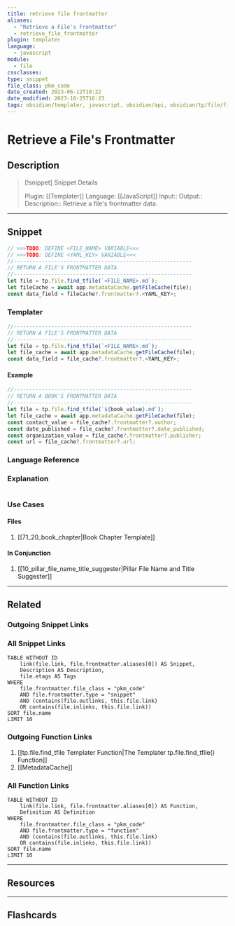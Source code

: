 ```yaml
---
title: retrieve file frontmatter
aliases:
  - "Retrieve a File's Frontmatter"
  - retrieve_file_frontmatter
plugin: templater
language:
  - javascript
module:
  - file
cssclasses:
type: snippet
file_class: pkm_code
date_created: 2023-06-12T18:22
date_modified: 2023-10-25T16:23
tags: obsidian/templater, javascript, obsidian/api, obsidian/tp/file/find_tfile
---
```

# Retrieve a File's Frontmatter

## Description

> [!snippet] Snippet Details
>
> Plugin: [[Templater]]
> Language: [[JavaScript]]
> Input::
> Output::
> Description:: Retrieve a file's frontmatter data.

---

## Snippet

<!-- Add the full code including explanatory comments  -->

```javascript
// >>>TODO: DEFINE <FILE_NAME> VARIABLE<<<
// >>>TODO: DEFINE <YAML_KEY> VARIABLE<<<
//---------------------------------------------------------
// RETURN A FILE'S FRONTMATTER DATA
//---------------------------------------------------------
let file = tp.file.find_tfile(`<FILE_NAME>.md`);
let fileCache = await app.metadataCache.getFileCache(file);
const data_field = fileCache?.frontmatter?.<YAML_KEY>;
```

### Templater

<!-- Add the full code as it should appear in the template  -->
<!-- Exclude explanatory comments  -->

```javascript
//---------------------------------------------------------
// RETURN A FILE'S FRONTMATTER DATA
//---------------------------------------------------------
let file = tp.file.find_tfile(`<FILE_NAME>.md`);
let file_cache = await app.metadataCache.getFileCache(file);
const data_field = file_cache?.frontmatter?.<YAML_KEY>;
```

#### Example

```javascript
//---------------------------------------------------------
// RETURN A BOOK'S FRONTMATTER DATA
//---------------------------------------------------------
let file = tp.file.find_tfile(`${book_value}.md`);
let file_cache = await app.metadataCache.getFileCache(file);
const contact_value = file_cache?.frontmatter?.author;
const date_published = file_cache?.frontmatter?.date_published;
const organization_value = file_cache?.frontmatter?.publisher;
const url = file_cache?.frontmatter?.url;
```

### Language Reference

<!-- Recreate the code with links to files  -->

### Explanation

```javascript

```

### Use Cases

#### Files

<!-- Files containing the snippet  -->

1. [[71_20_book_chapter|Book Chapter Template]]

#### In Conjunction

<!-- Snippets used together with this snippet  -->

1. [[10_pillar_file_name_title_suggester|Pillar File Name and Title Suggester]]

---

## Related

### Outgoing Snippet Links

<!-- Link related snippet here -->

### All Snippet Links

<!-- Query limit 10  -->

```dataview
TABLE WITHOUT ID
	link(file.link, file.frontmatter.aliases[0]) AS Snippet,
	Description AS Description,
	file.etags AS Tags
WHERE
	file.frontmatter.file_class = "pkm_code"
	AND file.frontmatter.type = "snippet"
	AND (contains(file.outlinks, this.file.link)
	OR contains(file.inlinks, this.file.link))
SORT file.name
LIMIT 10
```

### Outgoing Function Links

<!-- Link related functions here -->

1. [[tp.file.find_tfile Templater Function|The Templater tp.file.find_tfile() Function]]
2. [[MetadataCache]]

### All Function Links

<!-- Query limit 10  -->

```dataview
TABLE WITHOUT ID
	link(file.link, file.frontmatter.aliases[0]) AS Function,
	Definition AS Definition
WHERE
	file.frontmatter.file_class = "pkm_code"
	AND file.frontmatter.type = "function"
	AND (contains(file.outlinks, this.file.link)
	OR contains(file.inlinks, this.file.link))
SORT file.name
LIMIT 10
```

---

## Resources

---

## Flashcards

